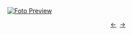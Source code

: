 [![Foto Preview](preview/project-1012.avif)](https://stackblitz.com/github/20essentials/project-1012)

<div align="center" style="display: flex; justify-content: center;">
  <a  href="https://github.com/20essentials/project-1011" target="_blank">&#8592;</a>
  &nbsp;&nbsp;
  <a  href="https://github.com/20essentials/project-1013" target="_blank">&#8594;</a>
</div>

